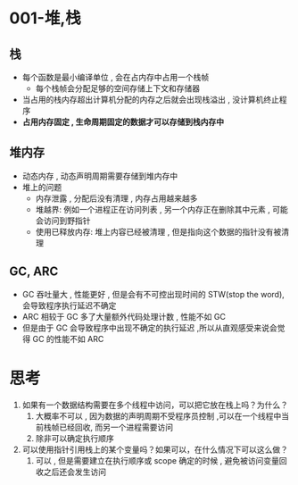 # 001-堆,栈
## 栈

- 每个函数是最小编译单位 , 会在占内存中占用一个栈帧
	- 每个栈帧会分配足够的空间存储上下文和存储器
- 当占用的栈内存超出计算机分配的内存之后就会出现栈溢出 , 没计算机终止程序
- **占用内存固定 , 生命周期固定的数据才可以存储到栈内存中**

## 堆内存
- 动态内存 , 动态声明周期需要存储到堆内存中
- 堆上的问题
	- 内存泄露 , 分配后没有清理 , 内存占用越来越多
	- 堆越界: 例如一个进程正在访问列表 , 另一个内存正在删除其中元素 , 可能会访问到野指针
	- 使用已释放内存: 堆上内容已经被清理 , 但是指向这个数据的指针没有被清理

## GC, ARC

- GC 吞吐量大 , 性能更好 , 但是会有不可控出现时间的 STW(stop the word), 会导致程序执行延迟不确定
- ARC 相较于 GC 多了大量额外代码处理计数 , 性能不如 GC
- 但是由于 GC 会导致程序中出现不确定的执行延迟 ,所以从直观感受来说会觉得 GC 的性能不如 ARC


# 思考

1.  如果有一个数据结构需要在多个线程中访问，可以把它放在栈上吗？为什么？
	1. 大概率不可以 , 因为数据的声明周期不受程序员控制 ,可以在一个线程中当前栈帧已经回收, 而另一个进程需要访问
	2. 除非可以确定执行顺序
2. 可以使用指针引用栈上的某个变量吗？如果可以，在什么情况下可以这么做？
	1. 可以 , 但是需要建立在执行顺序或 scope 确定的时候 , 避免被访问变量回收之后还会发生访问